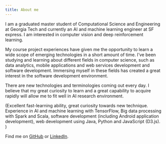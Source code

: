 ```yaml
---
title: About me
---
```

I am a graduated master student of Computational Science and Engineering at Georgia Tech and currently an AI and machine learning engineer at SF express. I am interested in computer vision and deep reinforcement learning.

My course project experiences have given me the opportunity to learn a wide scope of emerging technologies in a short amount of time. I’ve been studying and learning about different fields in computer science, such as data analytics, mobile applications and web services development and software development. Immersing myself in these fields has created a great interest in the software development environment.

There are new technologies and terminologies coming out every day. I believe that my great curiosity to learn and a great capability to acquire rapidly will allow me to fit well in AI research environment.

(Excellent fast-learning ability, great curiosity towards new technique. Experience in AI and machine learning with TensorFlow, Big data processing with Spark and Scala, software development (including Android application development), web development using Java, Python and JavaScript (D3.js). )



Find me on [GitHub](https://github.com/jluo80) or [LinkedIn](https://www.linkedin.com/in/jiahao-luo/).
